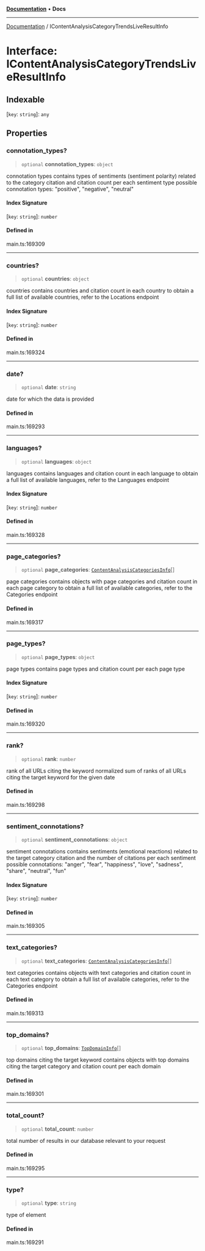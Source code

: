 [**Documentation**](../README.md) • **Docs**

***

[Documentation](../globals.md) / IContentAnalysisCategoryTrendsLiveResultInfo

# Interface: IContentAnalysisCategoryTrendsLiveResultInfo

## Indexable

 \[`key`: `string`\]: `any`

## Properties

### connotation\_types?

> `optional` **connotation\_types**: `object`

connotation types
contains types of sentiments (sentiment polarity) related to the category citation and citation count per each sentiment type
possible connotation types: "positive", "negative", "neutral"

#### Index Signature

 \[`key`: `string`\]: `number`

#### Defined in

main.ts:169309

***

### countries?

> `optional` **countries**: `object`

countries
contains countries and citation count in each country
to obtain a full list of available countries, refer to the Locations endpoint

#### Index Signature

 \[`key`: `string`\]: `number`

#### Defined in

main.ts:169324

***

### date?

> `optional` **date**: `string`

date for which the data is provided

#### Defined in

main.ts:169293

***

### languages?

> `optional` **languages**: `object`

languages
contains languages and citation count in each language
to obtain a full list of available languages, refer to the Languages endpoint

#### Index Signature

 \[`key`: `string`\]: `number`

#### Defined in

main.ts:169328

***

### page\_categories?

> `optional` **page\_categories**: [`ContentAnalysisCategoriesInfo`](../classes/ContentAnalysisCategoriesInfo.md)[]

page categories
contains objects with page categories and citation count in each page category
to obtain a full list of available categories, refer to the Categories endpoint

#### Defined in

main.ts:169317

***

### page\_types?

> `optional` **page\_types**: `object`

page types
contains page types and citation count per each page type

#### Index Signature

 \[`key`: `string`\]: `number`

#### Defined in

main.ts:169320

***

### rank?

> `optional` **rank**: `number`

rank of all URLs citing the keyword
normalized sum of ranks of all URLs citing the target keyword for the given date

#### Defined in

main.ts:169298

***

### sentiment\_connotations?

> `optional` **sentiment\_connotations**: `object`

sentiment connotations
contains sentiments (emotional reactions) related to the target category citation and the number of citations per each sentiment
possible connotations: "anger", "fear", "happiness", "love", "sadness", "share", "neutral", "fun"

#### Index Signature

 \[`key`: `string`\]: `number`

#### Defined in

main.ts:169305

***

### text\_categories?

> `optional` **text\_categories**: [`ContentAnalysisCategoriesInfo`](../classes/ContentAnalysisCategoriesInfo.md)[]

text categories
contains objects with text categories and citation count in each text category
to obtain a full list of available categories, refer to the Categories endpoint

#### Defined in

main.ts:169313

***

### top\_domains?

> `optional` **top\_domains**: [`TopDomainInfo`](../classes/TopDomainInfo.md)[]

top domains citing the target keyword
contains objects with top domains citing the target category and citation count per each domain

#### Defined in

main.ts:169301

***

### total\_count?

> `optional` **total\_count**: `number`

total number of results in our database relevant to your request

#### Defined in

main.ts:169295

***

### type?

> `optional` **type**: `string`

type of element

#### Defined in

main.ts:169291
